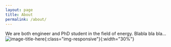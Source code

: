 ```yaml
---
layout: page
title: About
permalink: /about/
---
```


We are both engineer and PhD student in the field of energy. Blabla bla bla... 
![image-title-here](./about/img/20170912_161910.jpg){:class="img-responsive"}{:width="30%"}

